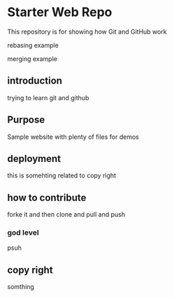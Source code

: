 # Starter Web Repo

This repository is for showing how Git and GitHub work

rebasing example

merging example
## introduction

trying to learn git and github 

## Purpose

Sample website with plenty of files for demos

## deployment

this is somehting related to copy right

## how to contribute

forke it and then clone and pull and push

### god level

psuh

## copy right 

somthing 

